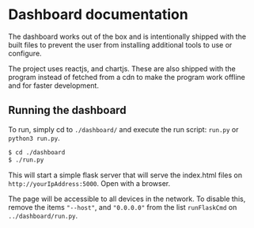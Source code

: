 # Dashboard documentation

The dashboard works out of the box and is intentionally shipped with the built
files to prevent the user from installing additional tools to use or configure.

The project uses reactjs, and chartjs. These are also shipped with the program
instead of fetched from a cdn to make the program work offline and for faster
development. 

## Running the dashboard

To run, simply cd to `./dashboard/` and execute the run script: `run.py` or
`python3 run.py`. 

```bash
$ cd ./dashboard
$ ./run.py
```

This will start a simple flask server that will serve the index.html files on
`http://yourIpAddress:5000`. Open with a browser.

The page will be accessible to all devices in the network. To disable this,
remove the items `"--host"`, and `"0.0.0.0"` from the list `runFlaskCmd` on
`../dashboard/run.py`.

